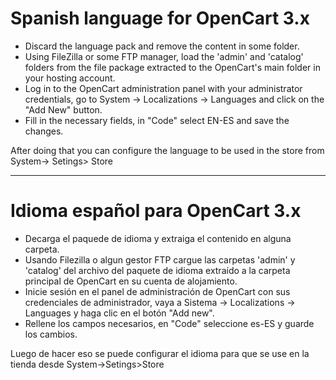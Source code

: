 # Spanish language for OpenCart 3.x

- Discard the language pack and remove the content in some folder.
- Using FileZilla or some FTP manager, load the 'admin' and 'catalog' folders from the file package extracted to the OpenCart's main folder in your hosting account.
- Log in to the OpenCart administration panel with your administrator credentials, go to System -> Localizations -> Languages and click on the "Add New" button.
- Fill in the necessary fields, in "Code" select EN-ES and save the changes.

After doing that you can configure the language to be used in the store from System-> Setings> Store

--------------
# Idioma español para OpenCart 3.x

- Decarga el paquede de idioma y extraiga el contenido en alguna carpeta.
- Usando Filezilla o algun gestor FTP cargue las carpetas 'admin' y 'catalog' del archivo del paquete de idioma extraído a la carpeta principal de OpenCart en su cuenta de alojamiento.
- Inicie sesión en el panel de administración de OpenCart con sus credenciales de administrador, vaya a Sistema -> Localizations -> Languages y haga clic en el botón "Add new". 
- Rellene los campos necesarios, en "Code" seleccione es-ES y guarde los cambios.

Luego de hacer eso se puede configurar el idioma para que se use en la tienda desde  System->Setings>Store

